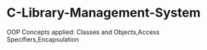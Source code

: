 # C-Library-Management-System
OOP Concepts applied: Classes and Objects,Access Specifiers,Encapsulation
